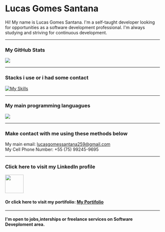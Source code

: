 # Lucas Gomes Santana

Hi! My name is Lucas Gomes Santana. I'm a self-taught developer looking for opportunities as a software development professional. I'm always studying and striving for continuous development.

****

### My GitHub Stats

![](https://github-readme-stats.vercel.app/api?username=lucas-gomes-santana&show_icons=true&theme=radical)

****

### Stacks i use or i had some contact

[![My Skills](https://skillicons.dev/icons?i=html,css,scss,javascript,typescript,nodejs,react,java,spring,git,mysql,mongodb)](https://skillicons.dev)

****

### My main programming languagues</h3>

![](https://github-readme-stats.vercel.app/api/top-langs/?username=lucas-gomes-santana&layout=compact&theme=radical)

****

### Make contact with me using these methods below

My main email: lucasgomessantana259@gmail.com         
My Cell Phone Number: +55 (75) 99245-9695  

****

### Click here to visit my LinkedIn profile

<a target="_blank" rel="noopener noreferrer" href="https://www.linkedin.com/in/lucas-gomes-77892a343/">
<img width="60px" src="https://store-images.s-microsoft.com/image/apps.46485.9007199266245564.44dc7699-748d-4c34-ba5e-d04eb48f7960.df3dbdf7-e6b9-4d2a-a5ad-3b91e430d172"></a>

#### Or click here to visit my portifolio: <a href="https://lucas-gomes-santana-portifolio.vercel.app/">My Portifolio</a> 

****

#### I'm open to jobs,interships or freelance services on Software Deveploment area.

